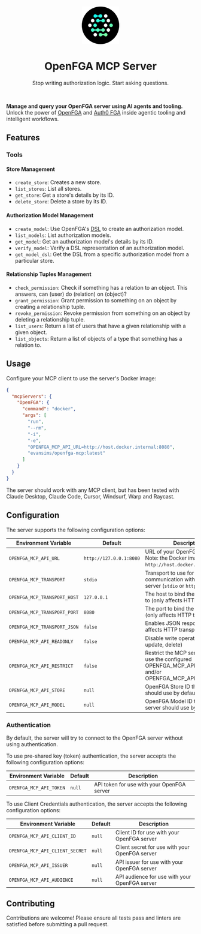 <div align="center">
  <p><a href="https://openfga.dev"><img src=".github/openfga.png" width="100" /></a></p>

  <h1>OpenFGA MCP Server</h1>

  <p>Stop writing authorization logic. Start asking questions.</p>
</div>

<p><br /></p>

**Manage and query your OpenFGA server using AI agents and tooling.** Unlock the power of [OpenFGA](https://openfga.dev/) and [Auth0 FGA](https://auth0.com/fine-grained-authorization) inside agentic tooling and intelligent workflows.

## Features

### Tools

#### Store Management

- `create_store`: Creates a new store.
- `list_stores`: List all stores.
- `get_store`: Get a store's details by its ID.
- `delete_store`: Delete a store by its ID.

#### Authorization Model Management

- `create_model`: Use OpenFGA's [DSL](https://openfga.dev/docs/configuration-language) to create an authorization model.
- `list_models`: List authorization models.
- `get_model`: Get an authorization model's details by its ID.
- `verify_model`: Verify a DSL representation of an authorization model.
- `get_model_dsl`: Get the DSL from a specific authorization model from a particular store.

#### Relationship Tuples Management

- `check_permission`: Check if something has a relation to an object. This answers, can (user) do (relation) on (object)?
- `grant_permission`: Grant permission to something on an object by creating a relationship tuple.
- `revoke_permission`: Revoke permission from something on an object by deleting a relationship tuple.
- `list_users`: Return a list of users that have a given relationship with a given object.
- `list_objects`: Return a list of objects of a type that something has a relation to.

## Usage

Configure your MCP client to use the server's Docker image:

```json
{
  "mcpServers": {
    "OpenFGA": {
      "command": "docker",
      "args": [
        "run",
        "--rm",
        "-i",
        "-e",
        "OPENFGA_MCP_API_URL=http://host.docker.internal:8080",
        "evansims/openfga-mcp:latest"
      ]
    }
  }
}
```

The server should work with any MCP client, but has been tested with Claude Desktop, Claude Code, Cursor, Windsurf, Warp and Raycast.

## Configuration

The server supports the following configuration options:

| Environment Variable         | Default                 | Description                                                                                           |
| ---------------------------- | ----------------------- | ----------------------------------------------------------------------------------------------------- |
| `OPENFGA_MCP_API_URL`        | `http://127.0.0.1:8080` | URL of your OpenFGA server. Note: the Docker image defaults to `http://host.docker.internal:8080`     |
| `OPENFGA_MCP_TRANSPORT`      | `stdio`                 | Transport to use for communication with the MCP server (`stdio` or `http`)                            |
| `OPENFGA_MCP_TRANSPORT_HOST` | `127.0.0.1`             | The host to bind the MCP server to (only affects HTTP transport)                                      |
| `OPENFGA_MCP_TRANSPORT_PORT` | `8080`                  | The port to bind the MCP server to (only affects HTTP transport)                                      |
| `OPENFGA_MCP_TRANSPORT_JSON` | `false`                 | Enables JSON responses (only affects HTTP transport)                                                  |
| `OPENFGA_MCP_API_READONLY`   | `false`                 | Disable write operations (create, update, delete)                                                     |
| `OPENFGA_MCP_API_RESTRICT`   | `false`                 | Restrict the MCP server to ONLY use the configured OPENFGA_MCP_API_STORE and/or OPENFGA_MCP_API_MODEL |
| `OPENFGA_MCP_API_STORE`      | `null`                  | OpenFGA Store ID the MCP server should use by default                                                 |
| `OPENFGA_MCP_API_MODEL`      | `null`                  | OpenFGA Model ID the MCP server should use by default                                                 |

### Authentication

By default, the server will try to connect to the OpenFGA server without using authentication.

To use pre-shared key (token) authentication, the server accepts the following configuration options:

| Environment Variable    | Default | Description                                |
| ----------------------- | ------- | ------------------------------------------ |
| `OPENFGA_MCP_API_TOKEN` | `null`  | API token for use with your OpenFGA server |

To use Client Credentials authentication, the server accepts the following configuration options:

| Environment Variable            | Default | Description                                    |
| ------------------------------- | ------- | ---------------------------------------------- |
| `OPENFGA_MCP_API_CLIENT_ID`     | `null`  | Client ID for use with your OpenFGA server     |
| `OPENFGA_MCP_API_CLIENT_SECRET` | `null`  | Client secret for use with your OpenFGA server |
| `OPENFGA_MCP_API_ISSUER`        | `null`  | API issuer for use with your OpenFGA server    |
| `OPENFGA_MCP_API_AUDIENCE`      | `null`  | API audience for use with your OpenFGA server  |

## Contributing

Contributions are welcome! Please ensure all tests pass and linters are satisfied before submitting a pull request.

